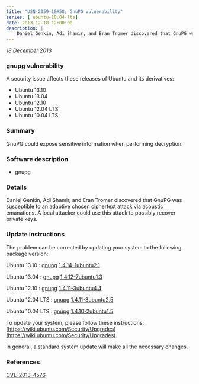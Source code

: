 ```yaml
---
title: "USN-2059-1&#58; GnuPG vulnerability"
series: [ ubuntu-10.04-lts]
date: 2013-12-18 12:00:00
description: |
    Daniel Genkin, Adi Shamir, and Eran Tromer discovered that GnuPG was susceptible to an adaptive chosen ciphertext attack via acoustic emanations. A local attacker could use this attack to possibly recover private keys. 
--- 
```

 
 

*18 December 2013*

### gnupg vulnerability

A security issue affects these releases of Ubuntu and its derivatives:

* Ubuntu 13.10
* Ubuntu 13.04
* Ubuntu 12.10
* Ubuntu 12.04 LTS
* Ubuntu 10.04 LTS

### Summary

GnuPG could expose sensitive information when performing decryption. 

### Software description

* gnupg 

### Details

Daniel Genkin, Adi Shamir, and Eran Tromer discovered that GnuPG was susceptible to an adaptive chosen ciphertext attack via acoustic emanations. A local attacker could use this attack to possibly recover private keys. 

### Update instructions

The problem can be corrected by updating your system to the following package version:

Ubuntu 13.10
 : [gnupg](https://launchpad.net/ubuntu/+source/gnupg) <span> [1.4.14-1ubuntu2.1](https://launchpad.net/ubuntu/+source/gnupg/1.4.14-1ubuntu2.1) </span> 

Ubuntu 13.04
 : [gnupg](https://launchpad.net/ubuntu/+source/gnupg) <span> [1.4.12-7ubuntu1.3](https://launchpad.net/ubuntu/+source/gnupg/1.4.12-7ubuntu1.3) </span> 

Ubuntu 12.10
 : [gnupg](https://launchpad.net/ubuntu/+source/gnupg) <span> [1.4.11-3ubuntu4.4](https://launchpad.net/ubuntu/+source/gnupg/1.4.11-3ubuntu4.4) </span> 

Ubuntu 12.04 LTS
 : [gnupg](https://launchpad.net/ubuntu/+source/gnupg) <span> [1.4.11-3ubuntu2.5](https://launchpad.net/ubuntu/+source/gnupg/1.4.11-3ubuntu2.5) </span> 

Ubuntu 10.04 LTS
 : [gnupg](https://launchpad.net/ubuntu/+source/gnupg) <span> [1.4.10-2ubuntu1.5](https://launchpad.net/ubuntu/+source/gnupg/1.4.10-2ubuntu1.5) </span> 

To update your system, please follow these instructions: [https://wiki.ubuntu.com/Security/Upgrades](https://wiki.ubuntu.com/Security/Upgrades).

In general, a standard system update will make all the necessary changes. 

### References

 
 [CVE-2013-4576](http://people.ubuntu.com/~ubuntu-security/cve/CVE-2013-4576)
 

